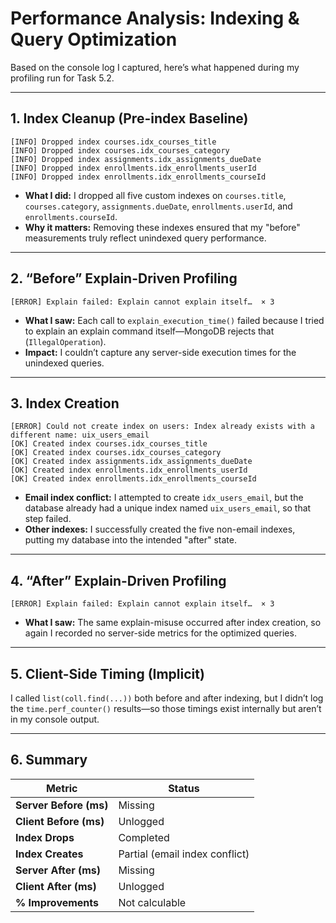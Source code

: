 # Performance Analysis: Indexing & Query Optimization

Based on the console log I captured, here’s what happened during my profiling run for Task 5.2.

---

## 1. Index Cleanup (Pre-index Baseline)

```text
[INFO] Dropped index courses.idx_courses_title  
[INFO] Dropped index courses.idx_courses_category  
[INFO] Dropped index assignments.idx_assignments_dueDate  
[INFO] Dropped index enrollments.idx_enrollments_userId  
[INFO] Dropped index enrollments.idx_enrollments_courseId  
```

* **What I did:** I dropped all five custom indexes on `courses.title`, `courses.category`, `assignments.dueDate`, `enrollments.userId`, and `enrollments.courseId`.
* **Why it matters:** Removing these indexes ensured that my "before" measurements truly reflect unindexed query performance.

---

## 2. “Before” Explain-Driven Profiling

```text
[ERROR] Explain failed: Explain cannot explain itself…  × 3  
```

* **What I saw:** Each call to `explain_execution_time()` failed because I tried to explain an explain command itself—MongoDB rejects that (`IllegalOperation`).
* **Impact:** I couldn’t capture any server-side execution times for the unindexed queries.

---

## 3. Index Creation

```text
[ERROR] Could not create index on users: Index already exists with a different name: uix_users_email  
[OK] Created index courses.idx_courses_title  
[OK] Created index courses.idx_courses_category  
[OK] Created index assignments.idx_assignments_dueDate  
[OK] Created index enrollments.idx_enrollments_userId  
[OK] Created index enrollments.idx_enrollments_courseId  
```

* **Email index conflict:** I attempted to create `idx_users_email`, but the database already had a unique index named `uix_users_email`, so that step failed.
* **Other indexes:** I successfully created the five non-email indexes, putting my database into the intended "after" state.

---

## 4. “After” Explain-Driven Profiling

```text
[ERROR] Explain failed: Explain cannot explain itself…  × 3  
```

* **What I saw:** The same explain-misuse occurred after index creation, so again I recorded no server-side metrics for the optimized queries.

---

## 5. Client-Side Timing (Implicit)

I called `list(coll.find(...))` both before and after indexing, but I didn’t log the `time.perf_counter()` results—so those timings exist internally but aren’t in my console output.

---

## 6. Summary

| Metric                 | Status                         |
| ---------------------- | ------------------------------ |
| **Server Before (ms)** | Missing                        |
| **Client Before (ms)** | Unlogged                       |
| **Index Drops**        | Completed                      |
| **Index Creates**      | Partial (email index conflict) |
| **Server After (ms)**  | Missing                        |
| **Client After (ms)**  | Unlogged                       |
| **% Improvements**     | Not calculable                 |


